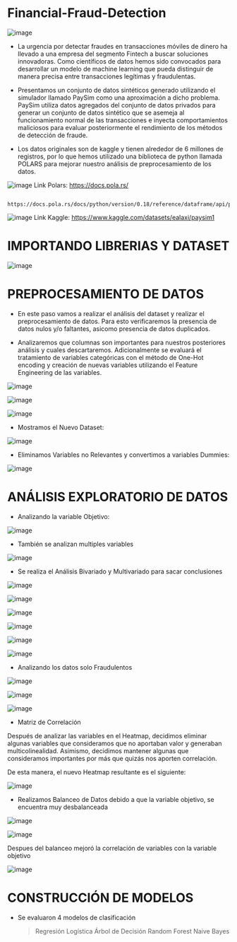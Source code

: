 # Financial-Fraud-Detection

![image](https://github.com/davidcarrillo10288/Financial-Fraud-Detection/assets/104275645/e2154d67-760c-4b6e-b973-12b155e1ab96)


* La urgencia por detectar fraudes en transacciones móviles de dinero ha llevado a una empresa del segmento Fintech a buscar soluciones innovadoras. Como científicos de datos hemos sido convocados para desarrollar un modelo de machine learning que pueda distinguir de manera precisa entre transacciones legítimas y fraudulentas.

* Presentamos un conjunto de datos sintéticos generado utilizando el simulador llamado PaySim como una aproximación a dicho problema. PaySim utiliza datos agregados del conjunto de datos privados para generar un conjunto de datos sintético que se asemeja al funcionamiento normal de las transacciones e inyecta comportamientos maliciosos para evaluar posteriormente el rendimiento de los métodos de detección de fraude.

* Los datos originales son de kaggle y tienen alrededor de 6 millones de registros, por lo que hemos utilizado una biblioteca de python llamada POLARS para mejorar nuestro análisis de preprocesamiento de los datos.

![image](https://github.com/davidcarrillo10288/Financial-Fraud-Detection/assets/104275645/0e8542d0-0907-4418-ab86-86cbae61cde2)
Link Polars: https://docs.pola.rs/

             https://docs.pola.rs/docs/python/version/0.18/reference/dataframe/api/polars.DataFrame.to_dummies.html


![image](https://github.com/davidcarrillo10288/Financial-Fraud-Detection/assets/104275645/2dc2de2c-8993-46b4-8bc0-f9e8ed403f1d)
Link Kaggle: https://www.kaggle.com/datasets/ealaxi/paysim1

# IMPORTANDO LIBRERIAS Y DATASET

![image](https://github.com/davidcarrillo10288/Financial-Fraud-Detection/assets/104275645/a8f97791-cedb-4b98-bdca-b141b16a3bb9)

# PREPROCESAMIENTO DE DATOS

* En este paso vamos a realizar el análisis del dataset y realizar el preprocesamiento de datos. Para esto verificaremos la presencia de datos nulos y/o faltantes, asicomo presencia de datos duplicados.

* Analizaremos que columnas son importantes para nuestros posteriores análisis y cuales descartaremos. Adicionalmente se evaluará el tratamiento de variables categóricas con el método de One-Hot encoding y creación de nuevas variables utilizando el Feature Engineering de las variables.

![image](https://github.com/davidcarrillo10288/Financial-Fraud-Detection/assets/104275645/f8b99eaf-7af2-4f08-b72c-c375d5f269b2)

![image](https://github.com/davidcarrillo10288/Financial-Fraud-Detection/assets/104275645/c4a76b95-e774-49d7-a600-26892e78ff83)

![image](https://github.com/davidcarrillo10288/Financial-Fraud-Detection/assets/104275645/e780f06c-d35b-473d-8256-2a4e919c7e09)

* Mostramos el Nuevo Dataset:

![image](https://github.com/davidcarrillo10288/Financial-Fraud-Detection/assets/104275645/bc00feea-a92d-4d92-b563-3047787e6405)

* Eliminamos Variables no Relevantes y convertimos a variables Dummies:

![image](https://github.com/davidcarrillo10288/Financial-Fraud-Detection/assets/104275645/db3b0d20-7070-4e8a-93de-e8e4ff86de5a)

# ANÁLISIS EXPLORATORIO DE DATOS

* Analizando la variable Objetivo:

![image](https://github.com/davidcarrillo10288/Financial-Fraud-Detection/assets/104275645/03d7ce5a-c186-4d46-ade6-552584a568ee)

* También se analizan multiples variables

![image](https://github.com/davidcarrillo10288/Financial-Fraud-Detection/assets/104275645/2f23b90e-d3c3-4281-9beb-b99a386203d0)

* Se realiza el Análisis Bivariado y Multivariado para sacar conclusiones

![image](https://github.com/davidcarrillo10288/Financial-Fraud-Detection/assets/104275645/68bbc1ff-7b8a-464d-85f8-36c9fb1fc576)

![image](https://github.com/davidcarrillo10288/Financial-Fraud-Detection/assets/104275645/97408721-0c3a-45d2-bd86-c114d1a63102)

![image](https://github.com/davidcarrillo10288/Financial-Fraud-Detection/assets/104275645/105bc9c0-161c-4240-a668-0630f1aaeefd)

![image](https://github.com/davidcarrillo10288/Financial-Fraud-Detection/assets/104275645/80c7949d-c55f-49ad-b9f3-58f15d74f388)

![image](https://github.com/davidcarrillo10288/Financial-Fraud-Detection/assets/104275645/ea1e7f18-5ef3-43a0-9fd9-0348472d07a6)

![image](https://github.com/davidcarrillo10288/Financial-Fraud-Detection/assets/104275645/8caee353-c582-478b-9b3e-b295cc1ee90d)

* Analizando los datos solo Fraudulentos

![image](https://github.com/davidcarrillo10288/Financial-Fraud-Detection/assets/104275645/cce1f088-f0b1-4ff4-96e3-6670aa08df40)

![image](https://github.com/davidcarrillo10288/Financial-Fraud-Detection/assets/104275645/5e58b4fd-a285-43c5-a629-fe1c2ff60385)

![image](https://github.com/davidcarrillo10288/Financial-Fraud-Detection/assets/104275645/d9589c48-d0c0-46c6-a8e0-c6bf3a6aae69)

* Matriz de Correlación

Después de analizar las variables en el Heatmap, decidimos eliminar algunas variables que consideramos que no aportaban valor y generaban multicolinealidad. Asimismo, decidimos mantener algunas que consideramos importantes por más que quizás nos aporten correlación.

De esta manera, el nuevo Heatmap resultante es el siguiente:

![image](https://github.com/davidcarrillo10288/Financial-Fraud-Detection/assets/104275645/d0e32a93-dae6-4c7e-8005-4d87f61a33fd)

* Realizamos Balanceo de Datos debido a que la variable objetivo, se encuentra muy desbalanceada

![image](https://github.com/davidcarrillo10288/Financial-Fraud-Detection/assets/104275645/d199e822-ff0a-46e5-ae25-debd7e51111e)

![image](https://github.com/davidcarrillo10288/Financial-Fraud-Detection/assets/104275645/6fa3fe52-3703-4264-8e58-60e3ff749c26)

Despues del balanceo mejoró la correlación de variables con la variable objetivo

![image](https://github.com/davidcarrillo10288/Financial-Fraud-Detection/assets/104275645/0126f03d-ccef-40e8-a95f-793fda55e996)

# CONSTRUCCIÓN DE MODELOS 

* Se evaluaron 4 modelos de clasificación
  > Regresión Logística
  > Árbol de Decisión
  > Random Forest
  > Naive Bayes









             
